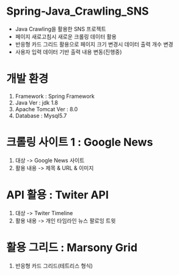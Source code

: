 # Spring-Java_Crawling_SNS

- Java Crawling을 활용한 SNS 프로젝트
- 페이지 새로고침시 새로운 크롤링 데이터 활용
- 반응형 카드 그리드 활용으로 페이지 크기 변경시 데이터 출력 개수 변경
- 사용자 입력 데이터 기반 출력 내용 변동(진행중)

# 개발 환경
1. Framework : Spring Framework
2. Java Ver : jdk 1.8
3. Apache Tomcat Ver : 8.0
4. Database : Mysql5.7

# 크롤링 사이트 1 : Google News
1. 대상 -> Google News 사이트
2. 활용 내용 -> 제목 & URL & 이미지

# API 활용 : Twiter API
1. 대상 -> Twiter Timeline
2. 활용 내용 -> 개인 타임라인 뉴스 팔로잉 트윗 

# 활용 그리드 : Marsony Grid
1. 반응형 카드 그리드(테트리스 형식)
